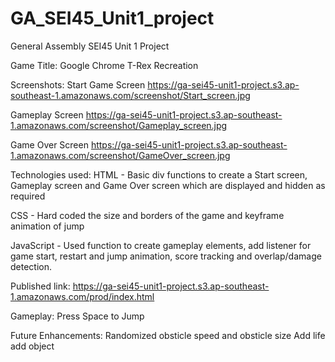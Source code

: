 # GA_SEI45_Unit1_project

General Assembly SEI45 Unit 1 Project

Game Title: Google Chrome T-Rex Recreation

Screenshots:
Start Game Screen
https://ga-sei45-unit1-project.s3.ap-southeast-1.amazonaws.com/screenshot/Start_screen.jpg

Gameplay Screen
https://ga-sei45-unit1-project.s3.ap-southeast-1.amazonaws.com/screenshot/Gameplay_screen.jpg

Game Over Screen
https://ga-sei45-unit1-project.s3.ap-southeast-1.amazonaws.com/screenshot/GameOver_screen.jpg

Technologies used:
HTML - Basic div functions to create a Start screen, Gameplay screen and Game Over screen which are displayed and hidden as required

CSS - Hard coded the size and borders of the game and keyframe animation of jump

JavaScript - Used function to create gameplay elements, add listener for game start, restart and jump animation, score tracking and overlap/damage detection.

Published link:
https://ga-sei45-unit1-project.s3.ap-southeast-1.amazonaws.com/prod/index.html

Gameplay: Press Space to Jump

Future Enhancements:
Randomized obsticle speed and obsticle size
Add life add object

